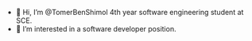 - 👋 Hi, I’m @TomerBenShimol 4th year software engineering student at SCE.
- 👀 I’m interested in a software developer position.
